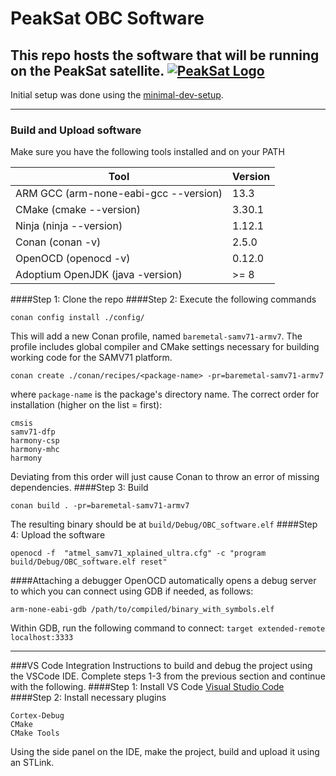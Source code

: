 # PeakSat OBC Software

This repo hosts the software that will be running on the PeakSat satellite.
[![PeakSat Logo](Address "PeakSat Logo")](http://link.com "PeakSat Logo")
------------
Initial setup was done using the [minimal-dev-setup](https://github.com/PeakSat/minimal-dev-setup/tree/master "minimal-dev-setup").


------------

### Build and Upload software
Make sure you have the following tools installed and on your PATH

| **Tool**                              | **Version** |
|---------------------------------------|-------------|
| ARM GCC (arm-none-eabi-gcc --version) | 13.3        |
| CMake   (cmake --version)             | 3.30.1      |
| Ninja   (ninja --version)             | 1.12.1      |
| Conan   (conan -v)                    | 2.5.0       |
| OpenOCD (openocd -v)                  | 0.12.0      |
| Adoptium OpenJDK (java -version)      | >= 8        |

####Step 1: Clone the repo
####Step 2: Execute the following commands
```shell
conan config install ./config/
```
This will add a new Conan profile, named `baremetal-samv71-armv7`. The profile
includes global compiler and CMake settings necessary for building working code
for the SAMV71 platform.
```shell
conan create ./conan/recipes/<package-name> -pr=baremetal-samv71-armv7
```
where `package-name` is the package's directory name. The correct order for
installation (higher on the list = first):
```
cmsis
samv71-dfp
harmony-csp
harmony-mhc
harmony
```
Deviating from this order will just cause Conan to throw an error of missing
dependencies.
####Step 3: Build
```shell
conan build . -pr=baremetal-samv71-armv7
```
The resulting binary should be at `build/Debug/OBC_software.elf`
####Step 4: Upload the software
```shell
openocd -f  "atmel_samv71_xplained_ultra.cfg" -c "program build/Debug/OBC_software.elf reset"
```
####Attaching a debugger
OpenOCD automatically opens a debug server to which you can connect using
GDB if needed, as follows:
```shell
arm-none-eabi-gdb /path/to/compiled/binary_with_symbols.elf
```
Within GDB, run the following command to connect:
`target extended-remote localhost:3333`

------------
###VS Code Integration
Instructions to build and debug the project using the VSCode IDE. Complete steps 1-3 from the previous section and continue with the following.
####Step 1: Install VS Code 
[Visual Studio Code](https://code.visualstudio.com/ "Visual Studio Code")
####Step 2: Install necessary plugins
```
Cortex-Debug
CMake
CMake Tools
```
Using the side panel on the IDE, make the project, build and upload it using an STLink.
